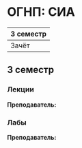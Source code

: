 # ОГНП: СИА

|3 семестр|
|---|
|Зачёт|

## 3 семестр
### Лекции

**Преподаватель:** 

### Лабы

**Преподаватель:** 
